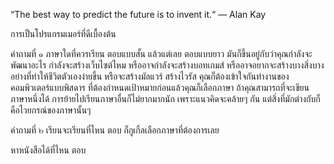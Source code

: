“The best way to predict the future is to invent it.“ — Alan Kay

การเป็นโปรแกรมเมอร์ที่ดีเบื้องต้น

คำถามที่ ๑ ภาษาใดที่ควรเรียน
ตอบแบบสั้น แล้วแต่เลย
ตอบแบบยาว มันก็ขึ้นอยู่กับว่าคุณกำลังจะพัฒนาอะไร กำลังจะสร้างเว็บไซต์ไหม หรืออาจกำลังจะสร้างบอทเกมส์ หรืออาจอยากจะสร้างบางสิ่งบางอย่างที่ทำให้ชีวิตตัวเองง่ายขึ้น หรือจะสร้างมัลแวร์ สร้างไวรัส คุณก็ต้องเข้าใจกันทำงานของคอมพิวเตอร์แบบพิสดาร ที่ต้องกำหนดเป้าหมายก่อนแล้วคุณก็เลือกภาษา ถ้าคุณสามารถที่จะเขียนภาษาหนึ่งได้ การย้ายไปเรียนภาษาอื่นก็ไม่ยากมากนัก เพราะแนวคิดจะคล้ายๆ กัน แต่สิ่งที่มักต่างกับก็คือไวยกรณ์ของภาษานั้นๆ

คำถามที่ ๒ เรียนจะเรียนที่ไหน
ตอบ ก็กูเกิ้ลเลือกภาษาที่ต้องการเลย 

หาหนังสือได้ที่ไหน
ตอบ 
